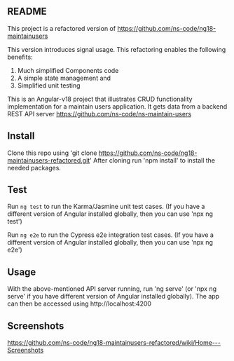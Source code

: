## README

This project is a refactored version of https://github.com/ns-code/ng18-maintainusers

This version introduces signal usage. This refactoring enables the following benefits:

1. Much simplified Components code
2. A simple state management and
3. Simplified unit testing

This is an Angular-v18 project that illustrates CRUD functionality implementation for a maintain users application. It gets data from a backend REST API server https://github.com/ns-code/ns-maintain-users

## Install

Clone this repo using 'git clone https://github.com/ns-code/ng18-maintainusers-refactored.git'
After cloning run 'npm install' to install the needed packages. 

## Test

Run `ng test` to run the Karma/Jasmine unit test cases. (If you have a different version of Angular installed globally, then you can use 'npx ng test')

Run `ng e2e` to run the Cypress e2e integration test cases. (If you have a different version of Angular installed globally, then you can use 'npx ng e2e')

## Usage

With the above-mentioned API server running, run 'ng serve' (or 'npx ng serve' if you have different version of Angular installed globally). The app can then be accessed using http://localhost:4200

## Screenshots

https://github.com/ns-code/ng18-maintainusers-refactored/wiki/Home---Screenshots

